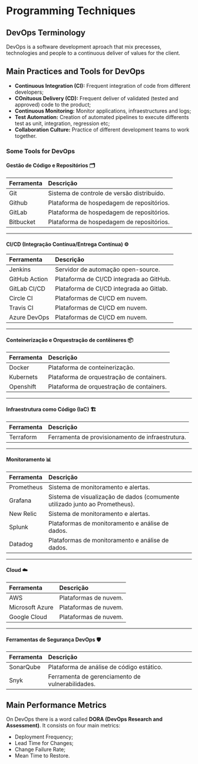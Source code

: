 # Programming Techniques
## DevOps Terminology
DevOps is a software development aproach that mix precesses, technologies and people to a continuous deliver of values for the client.

## Main Practices and Tools for DevOps
* **Continuous Integration (CI):** Frequent integration of code from different developers;
* **COnituous Delivery (CD):** Frequent deliver of validated (tested and approved) code to the product;
* **Continuous Monitoring:** Monitor applications, infraestructures and logs;
* **Test Automation:** Creation of automated pipelines to execute differents test as unit, integration, regression etc;
* **Collaboration Culture:** Practice of different development teams to work together.

### Some Tools for DevOps
#### Gestão de Código e Repositórios 🗂️

| Ferramenta | Descrição |
| :--- | :--- |
| Git | Sistema de controle de versão distribuído. |
| Github | Plataforma de hospedagem de repositórios. |
| GitLab | Plataforma de hospedagem de repositórios. |
| Bitbucket | Plataforma de hospedagem de repositórios. |

---
#### CI/CD (Integração Contínua/Entrega Contínua) ⚙️

| Ferramenta | Descrição |
| :--- | :--- |
| Jenkins | Servidor de automação open-source. |
| GitHub Action | Plataforma de CI/CD integrada ao GitHub. |
| GitLab CI/CD | Plataforma de CI/CD integrada ao Gitlab. |
| Circle CI | Plataformas de CI/CD em nuvem. |
| Travis CI | Plataformas de CI/CD em nuvem. |
| Azure DevOps | Plataformas de CI/CD em nuvem. |

---
#### Conteinerização e Orquestração de contêineres 📦

| Ferramenta | Descrição |
| :--- | :--- |
| Docker | Plataforma de conteinerização. |
| Kubernets | Plataforma de orquestração de containers. |
| Openshift | Plataforma de orquestração de containers. |

---
#### Infraestrutura como Código (IaC) 🏗️

| Ferramenta | Descrição |
| :--- | :--- |
| Terraform | Ferramenta de provisionamento de infraestrutura. |

---
#### Monitoramento 📊

| Ferramenta | Descrição |
| :--- | :--- |
| Prometheus | Sistema de monitoramento e alertas. |
| Grafana | Sistema de visualização de dados (comumente utilizado junto ao Prometheus). |
| New Relic | Sistema de monitoramento e alertas. |
| Splunk | Plataformas de monitoramento e análise de dados. |
| Datadog | Plataformas de monitoramento e análise de dados. |

---
#### Cloud ☁️

| Ferramenta | Descrição |
| :--- | :--- |
| AWS | Plataformas de nuvem. |
| Microsoft Azure | Plataformas de nuvem. |
| Google Cloud | Plataformas de nuvem. |

---
#### Ferramentas de Segurança DevOps 🛡️

| Ferramenta | Descrição |
| :--- | :--- |
| SonarQube | Plataforma de análise de código estático. |
| Snyk | Ferramenta de gerenciamento de vulnerabilidades. |

## Main Performance Metrics
On DevOps there is a word called **DORA (DevOps Research and Assessment)**. It consists on four main metrics:
* Deployment Frequency;
* Lead Time for Changes;
* Change Failure Rate;
* Mean Time to Restore.
